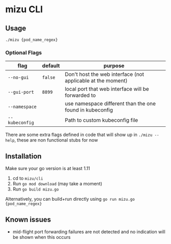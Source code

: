 # mizu CLI
## Usage
`./mizu {pod_name_regex}`

### Optional Flags

| flag                 | default          | purpose                                                                                                      |
|----------------------|------------------|--------------------------------------------------------------------------------------------------------------|
| `--no-gui`           | `false`          | Don't host the web interface (not applicable at the moment)                                                      |
| `--gui-port`         | `8899`           | local port that web interface will be forwarded to                                                               |
| `--namespace`        |                  | use namespace different than the one found in kubeconfig                                                     |
| `--kubeconfig`       |                  | Path to custom kubeconfig file                                                                               |

There are some extra flags defined in code that will show up in `./mizu --help`, these are non functional stubs for now

## Installation
Make sure your go version is at least 1.11
1. cd to `mizu/cli`
2. Run `go mod download` (may take a moment)
3. Run `go build mizu.go`

Alternatively, you can build+run directly using `go run mizu.go {pod_name_regex}`


## Known issues
* mid-flight port forwarding failures are not detected and no indication will be shown when this occurs
